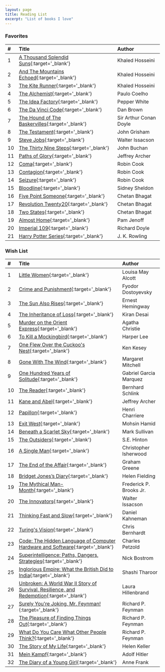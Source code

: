 ```yaml
---
layout: page
title: Reading List
excerpt: "List of books I love"
---
```


### Favorites

|#|Title|Author|
|:---|:---|:---|
|1|[A Thousand Splendid Suns](http://a.co/2l7ETiG){:target='_blank'}|Khaled Hosseini|
|2|[And The Mountains Echoed](http://a.co/8bWBtDq){:target='_blank'}|Khaled Hosseini|
|3|[The Kite Runner](http://a.co/3WRFolt){:target='_blank'}|Khaled Hosseini|
|4|[The Alchemist](http://a.co/1kx8lXr){:target='_blank'}|Paulo Coelho|
|5|[The Idea Factory](http://a.co/ioE8CsV){:target='_blank'}|Pepper White|
|6|[The Da Vinci Code](http://a.co/gYa6CMs){:target='_blank'}|Dan Brown|
|7|[The Hound of The Baskervilles](http://a.co/bzPZB2i){:target='_blank'}|Sir Arthur Conan Doyle|
|8|[The Testament](http://a.co/1sOjiAj){:target='_blank'}|John Grisham|
|9|[Steve Jobs](http://a.co/79fkAIg){:target='_blank'}|Walter Issacson|
|10|[The Thirty Nine Steps](http://a.co/5DijlbF){:target='_blank'}|John Buchan|
|11|[Paths of Glory](http://a.co/2CGLaiQ){:target='_blank'}|Jeffrey Archer|
|12|[Coma](http://a.co/gMQsUgv){:target='_blank'}|Robin Cook|
|13|[Contagion](http://a.co/aYlJZY2){:target='_blank'}|Robin Cook|
|14|[Seizure](http://a.co/aQFxBzh){:target='_blank'}|Robin Cook|
|15|[Bloodline](http://a.co/66tFw3w){:target='_blank'}|Sidney Sheldon|
|16|[Five Point Someone](http://a.co/2w8bGEC){:target='_blank'}|Chetan Bhagat|
|17|[Revolution Twenty20](http://a.co/3kVG1z3){:target='_blank'}|Chetan Bhagat|
|18|[Two States](http://a.co/cxDadtg){:target='_blank'}|Chetan Bhagat|
|19|[Almost Home](http://a.co/iynQb16){:target='_blank'}|Pam Jenoff|
|20|[Imperial 109](http://a.co/cvRoERT){:target='_blank'}|Richard Doyle|
|21|[Harry Potter Series](http://a.co/3ydv73a){:target='_blank'}|J. K. Rowling|

### Wish List

|#|Title|Author|
|:---|:---|:---|
|1|[Little Women](http://a.co/7OaNtR9){:target='_blank'}|Louisa May Alcott|
|2|[Crime and Punishment](http://a.co/fQHomP8){:target='_blank'}|Fyodor Dostoyevsky|
|3|[The Sun Also Rises](http://a.co/aqU6Ess){:target='_blank'}|Ernest Hemingway|
|4|[The Inheritance of Loss](http://a.co/667tXNU){:target='_blank'}|Kiran Desai|
|5|[Murder on the Orient Express](http://a.co/ebDlrHR){:target='_blank'}|Agatha Christie|
|6|[To Kill a Mockingbird](http://a.co/4PaTLuO){:target='_blank'}|Harper Lee|
|7|[One Flew Over the Cuckoo's Nest](http://a.co/aRfuaFX){:target='_blank'}|Ken Kesey|
|8|[Gone With The Wind](http://a.co/1dt3Ki8){:target='_blank'}|Margaret Mitchell|
|9|[One Hundred Years of Solitude](http://a.co/dpB9Cjw){:target='_blank'}|Gabriel Garcia Marquez|
|10|[The Reader](http://a.co/8l8ZRwp){:target='_blank'}|Bernhard Schlink|
|11|[Kane and Abel](http://a.co/2DLvQku){:target='_blank'}|Jeffrey Archer|
|12|[Papillon](http://a.co/7l48fHJ){:target='_blank'}|Henri Charriere|
|13|[Exit West](http://a.co/8d0u9x7){:target='_blank'}|Mohsin Hamid|
|14|[Beneath a Scarlet Sky](){:target='_blank'}|Mark Sullivan|
|15|[The Outsiders](http://a.co/1LxQgy1){:target='_blank'}|S.E. Hinton|
|16|[A Single Man](http://a.co/bCQefW2){:target='_blank'}|Christopher Isherwood|
|17|[The End of the Affair](http://a.co/bfdqwzd){:target='_blank'}|Graham Greene|
|18|[Bridget Jones’s Diary](http://a.co/3nc55Bb){:target='_blank'}|Helen Fielding|
|19|[The Mythical Man-Month](http://a.co/73EhQnI){:target='_blank'}|Frederick P. Brooks Jr.|
|20|[The Innovators](http://a.co/ffC2OPo){:target='_blank'}|Walter Issacson|
|21|[Thinking Fast and Slow](http://a.co/d7TfKY4){:target='_blank'}|Daniel Kahneman|
|22|[Turing's Vision](http://a.co/fQi9EP6){:target='_blank'}|Chris Bernhardt|
|23|[Code: The Hidden Language of Computer Hardware and Software](http://a.co/dCYuVT9){:target='_blank'}|Charles Petzold|
|24|[Superintelligence: Paths, Dangers, Strategies](http://a.co/8PPVWT5){:target='_blank'}|Nick Bostrom|
|25|[Inglorious Empire: What the British Did to India](http://a.co/899K9dF){:target='_blank'}|Shashi Tharoor|
|26|[Unbroken: A World War II Story of Survival, Resilience, and Redemption](http://a.co/d4Nsuel){:target='_blank'}|Laura Hillenbrand|
|27|[Surely You're Joking, Mr. Feynman!](http://a.co/2QYXgUG){:target='_blank'}|Richard P. Feynman|
|28|[The Pleasure of Finding Things Out](http://a.co/gRYBC1a){:target='_blank'}|Richard P. Feynman|
|29|[What Do You Care What Other People Think?](http://a.co/77ZWjQZ){:target='_blank'}|Richard P. Feynman|
|30|[The Story of My Life](http://a.co/3bk3Nrg){:target='_blank'}|Helen Keller|
|31|[Mein Kampf](http://a.co/a85NdTf){:target='_blank'}|Adolf Hitler|
|32|[The Diary of a Young Girl](http://a.co/7Um241K){:target='_blank'}|Anne Frank|
